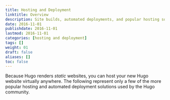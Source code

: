 ```yaml
---
title: Hosting and Deployment
linktitle: Overview
description: Site builds, automated deployments, and popular hosting solutions.
date: 2016-11-01
publishdate: 2016-11-01
lastmod: 2016-11-01
categories: [hosting and deployment]
tags: []
weight: 01
draft: false
aliases: []
toc: false
---
```


Because Hugo renders *static* websites, you can host your new Hugo website virtually anywhere. The following represent only a few of the more popular hosting and automated deployment solutions used by the Hugo community.